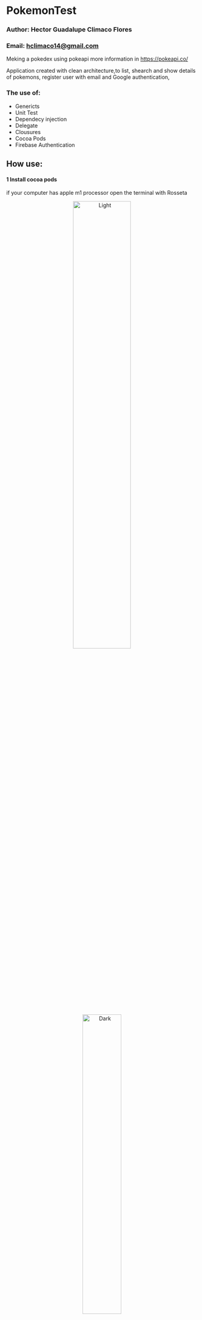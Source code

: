 # PokemonTest

### Author: Hector Guadalupe Climaco Flores
### Email: hclimaco14@gmail.com
Meking a pokedex using pokeapi more information in https://pokeapi.co/


 Application created with clean architecture,to list, shearch and show details of pokemons, register user with email and Google authentication,

### The use of:

- Genericts
- Unit Test
- Dependecy injection
- Delegate
- Clousures
- Cocoa Pods 
- Firebase Authentication

## How use:

#### 1 Install cocoa pods

if your computer has apple m1 processor open the terminal with Rosseta

<p align = "center">
  <img alt="Light" src="images/paso1.1.png" width="55%">

  <img alt="Dark" src="images/paso1.2.png" width="45%">
</p>

open the Terminal 

<p align= "center">
 <img alt="Dark" src="images/paso1.png" width="45%">
</p>

`sudo gem uninstall cocoapods`

#### 2 Move to location project in terminal and install pods

<p align= "center">
 <img alt="Dark" src="images/paso1.3.png" width="45%">
</p>

cd user/yourLocationProject/Pokedex
`pod install`

<p align= "center">
 <img alt="Dark" src="images/paso2.png" width="45%">
</p>

<p align="center">
 <img alt="Light" src="images/paso2.png" width="60%">
</p>

#### 3 open project with xcode
double click on the pokedex file with the extension .xcworkspace

<p align= "center">
 <img alt="Dark" src="images/paso2.1.png" width="45%">
</p>


#### 4 select the project and choose the simulator

<p align="center">
  <img alt="Light" src="images/paso3.png" width="45%">
&nbsp; &nbsp; &nbsp; &nbsp;
  <img alt="Dark" src="images/paso3.1.png" width="45%">
</p>


### application screemshots

<p align="center">
  <img alt="Light" src="images/app1.png" width="45%">
&nbsp; &nbsp; &nbsp; &nbsp;
  <img alt="Dark" src="images/app2.png" width="45%">
</p>


<p align="center">
  <img alt="Light" src="images/app3.png" width="45%">
&nbsp; &nbsp; &nbsp; &nbsp;
  <img alt="Dark" src="images/app4.png" width="45%">
</p>

<p align= "center">
 <img alt="Dark" src="images/app5.png" width="45%">
</p>
